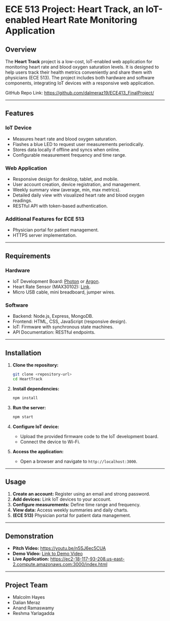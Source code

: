 # ECE 513 Project: Heart Track, an IoT-enabled Heart Rate Monitoring Application

## Overview
The **Heart Track** project is a low-cost, IoT-enabled web application for monitoring heart rate and blood oxygen saturation levels. It is designed to help users track their health metrics conveniently and share them with physicians (ECE 513). The project includes both hardware and software components, integrating IoT devices with a responsive web application.

GitHub Repo Link: https://github.com/dalmeraz19/ECE413_FinalProject/

---

## Features
### IoT Device
- Measures heart rate and blood oxygen saturation.
- Flashes a blue LED to request user measurements periodically.
- Stores data locally if offline and syncs when online.
- Configurable measurement frequency and time range.

### Web Application
- Responsive design for desktop, tablet, and mobile.
- User account creation, device registration, and management.
- Weekly summary view (average, min, max metrics).
- Detailed daily view with visualized heart rate and blood oxygen readings.
- RESTful API with token-based authentication.

### Additional Features for ECE 513
- Physician portal for patient management.
- HTTPS server implementation.

---

## Requirements
### Hardware
- IoT Development Board: [Photon](https://store.particle.io/products/photon-2) or [Argon](https://store.particle.io/products/argon-kit).
- Heart Rate Sensor (MAX30102): [Link](https://www.amazon.com/dp/B08NFY97SC).
- Micro USB cable, mini breadboard, jumper wires.

### Software
- Backend: Node.js, Express, MongoDB.
- Frontend: HTML, CSS, JavaScript (responsive design).
- IoT: Firmware with synchronous state machines.
- API Documentation: RESTful endpoints.

---

## Installation
1. **Clone the repository:**
   ```bash
   git clone <repository-url>
   cd HeartTrack
   ```
2. **Install dependencies:**
   ```bash
   npm install
   ```
3. **Run the server:**
   ```bash
   npm start
   ```
4. **Configure IoT device:**
   - Upload the provided firmware code to the IoT development board.
   - Connect the device to Wi-Fi.

5. **Access the application:**
   - Open a browser and navigate to `http://localhost:3000`.

---

## Usage
1. **Create an account:** Register using an email and strong password.
2. **Add devices:** Link IoT devices to your account.
3. **Configure measurements:** Define time range and frequency.
4. **View data:** Access weekly summaries and daily charts.
5. **(ECE 513)** Physician portal for patient data management.

---

## Demonstration
- **Pitch Video:** https://youtu.be/n5SJ6ec5CUA
- **Demo Video:** [Link to Demo Video](#)
- **Live Application:** https://ec2-18-117-93-208.us-east-2.compute.amazonaws.com:3000/index.html

---

## Project Team
- Malcolm Hayes
- Dalian Meraz
- Anand Ramaswamy
- Reshma Yarlagadda
